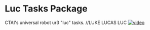 # Luc Tasks Package 
CTAI's universal robot ur3 "luc" tasks. //LUKE LUCAS LUC 
[![video](http://img.youtube.com/vi/z9CWqJd-mPc/0.jpg)](http://www.youtube.com/watch?v=z9CWqJd-mPc)
